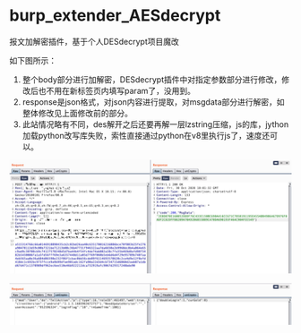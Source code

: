 # burp_extender_AESdecrypt
报文加解密插件，基于个人DESdecrypt项目魔改

如下图所示：
1. 整个body部分进行加解密，DESdecrypt插件中对指定参数部分进行修改，修改后也不用在新标签页内填写param了，没用到。
2. response是json格式，对json内容进行提取，对msgdata部分进行解密，如整体修改见上面修改前的部分。
3. 此站情况略有不同，des解开之后还要再解一层lzstring压缩，js的库，jython加载python改写库失败，索性直接通过python在v8里执行js了，速度还可以。



![图片](https://github.com/ramoncjs3/burp_extender_AESdecrypt/blob/main/123.jpg)

![图片](https://github.com/ramoncjs3/burp_extender_AESdecrypt/blob/main/2.jpg)
